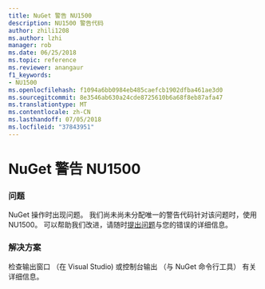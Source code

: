 ```yaml
---
title: NuGet 警告 NU1500
description: NU1500 警告代码
author: zhili1208
ms.author: lzhi
manager: rob
ms.date: 06/25/2018
ms.topic: reference
ms.reviewer: anangaur
f1_keywords:
- NU1500
ms.openlocfilehash: f1094a6bb0984eb485caefcb1902dfba461ae3d0
ms.sourcegitcommit: 8e3546ab630a24cde8725610b6a68f8eb87afa47
ms.translationtype: MT
ms.contentlocale: zh-CN
ms.lasthandoff: 07/05/2018
ms.locfileid: "37843951"
---
```

# <a name="nuget-warning-nu1500"></a>NuGet 警告 NU1500

### <a name="issue"></a>问题
NuGet 操作时出现问题。 我们尚未尚未分配唯一的警告代码针对该问题时，使用 NU1500。 可以帮助我们改进，请随时[提出问题](https://github.com/nuget/home/issues)与您的错误的详细信息。

### <a name="solution"></a>解决方案
检查输出窗口 （在 Visual Studio) 或控制台输出 （与 NuGet 命令行工具） 有关详细信息。